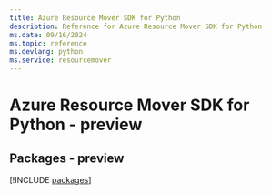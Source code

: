 ```yaml
---
title: Azure Resource Mover SDK for Python
description: Reference for Azure Resource Mover SDK for Python
ms.date: 09/16/2024
ms.topic: reference
ms.devlang: python
ms.service: resourcemover
---
```

# Azure Resource Mover SDK for Python - preview
## Packages - preview
[!INCLUDE [packages](resource-mover-index.md)]